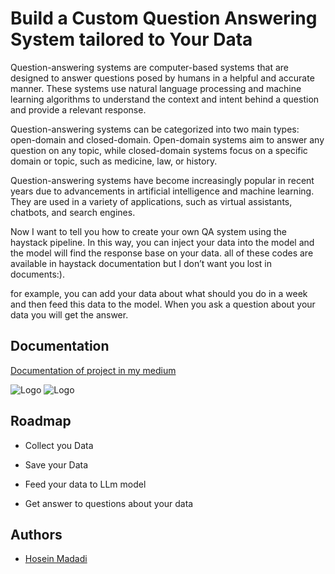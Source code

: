 
# Build a Custom Question Answering System tailored to Your Data

Question-answering systems are computer-based systems that are designed to answer questions posed by humans in a helpful and accurate manner. These systems use natural language processing and machine learning algorithms to understand the context and intent behind a question and provide a relevant response.

Question-answering systems can be categorized into two main types: open-domain and closed-domain. Open-domain systems aim to answer any question on any topic, while closed-domain systems focus on a specific domain or topic, such as medicine, law, or history.

Question-answering systems have become increasingly popular in recent years due to advancements in artificial intelligence and machine learning. They are used in a variety of applications, such as virtual assistants, chatbots, and search engines.

Now I want to tell you how to create your own QA system using the haystack pipeline. In this way, you can inject your data into the model and the model will find the response base on your data. all of these codes are available in haystack documentation but I don’t want you lost in documents:).

for example, you can add your data about what should you do in a week and then feed this data to the model. When you ask a question about your data you will get the answer.


## Documentation

[Documentation of project in my medium](https://medium.com/@madadihosyn99/build-your-own-qa-system-base-on-your-data-a30806c82d51)


![Logo](https://allvectorlogo.com/img/2017/07/openai-logo.png)
![Logo](https://haystack.deepset.ai/images/haystack-ogimage.png)


## Roadmap

- Collect you Data

- Save your Data

- Feed your data to LLm model

- Get answer to questions about your data

## Authors

- [Hosein Madadi](https://www.github.com/h0ssn1)

